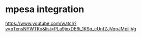 # mpesa integration
https://www.youtube.com/watch?v=qTxnsNYWTKo&list=PLa9jxxDE6i_1KSq_cUnfZJVqpJMpiljVg
